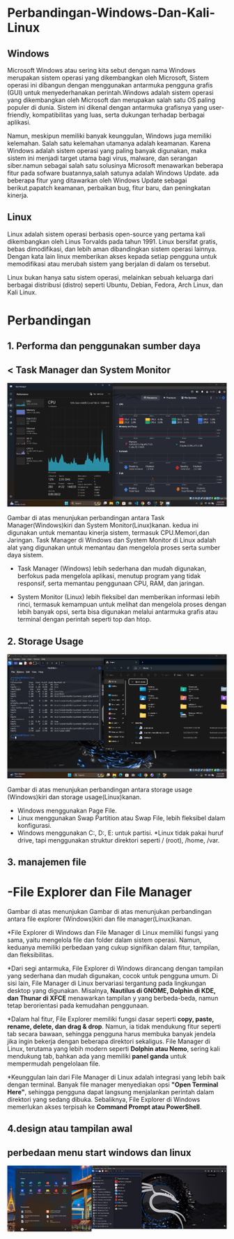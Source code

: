 # Perbandingan-Windows-Dan-Kali-Linux
## Windows 
Microsoft Windows atau sering kita sebut dengan nama Windows merupakan sistem operasi yang dikembangkan oleh Microsoft, Sistem operasi ini dibangun dengan menggunakan antarmuka pengguna grafis (GUI) untuk menyederhanakan perintah.Windows adalah sistem operasi yang dikembangkan oleh Microsoft dan merupakan salah satu OS paling populer di dunia. Sistem ini dikenal dengan antarmuka grafisnya yang user-friendly, kompatibilitas yang luas, serta dukungan terhadap berbagai aplikasi.

Namun, meskipun memiliki banyak keunggulan, Windows juga memiliki kelemahan. Salah satu kelemahan utamanya adalah keamanan. Karena Windows adalah sistem operasi yang paling banyak digunakan, maka sistem ini menjadi target utama bagi virus, malware, dan serangan siber.namun sebagai salah satu solusinya Microsoft menawarkan beberapa fitur pada sofware buatannya,salah satunya adalah Windows Update. ada beberapa fitur yang ditawarkan oleh Windows Update sebagai berikut.papatch keamanan, perbaikan bug, fitur baru, dan peningkatan kinerja.

## Linux
Linux adalah sistem operasi berbasis open-source yang pertama kali dikembangkan oleh Linus Torvalds pada tahun 1991. Linux bersifat gratis, bebas dimodifikasi, dan lebih aman dibandingkan sistem operasi lainnya.
Dengan kata lain linux memberikan akses kepada setiap pengguna untuk memodifikasi atau merubah sistem yang berjalan di dalam os tersebut.

Linux bukan hanya satu sistem operasi, melainkan sebuah keluarga dari berbagai distribusi (distro) seperti Ubuntu, Debian, Fedora, Arch Linux, dan Kali Linux.

# Perbandingan
## 1. Performa dan penggunakan sumber daya
## < Task Manager dan System Monitor
![alt text](https://github.com/fixxs/Perbedaan-Windows-Dan-Kali-Linux/blob/main/Screenshot%202025-02-10%20002902.png?raw=true)

Gambar di atas menunjukan perbandingan antara Task Manager(Windows)kiri dan System Monitor(Linux)kanan. kedua ini digunakan untuk memantau kinerja sistem, termasuk CPU.Memori,dan Jaringan.
Task Manager di Windows dan System Monitor di Linux adalah alat yang digunakan untuk memantau dan mengelola proses serta sumber daya sistem.

* Task Manager (Windows) lebih sederhana dan mudah digunakan, berfokus pada mengelola aplikasi, menutup program yang tidak responsif, serta memantau penggunaan CPU, RAM, dan jaringan.

* System Monitor (Linux) lebih fleksibel dan memberikan informasi lebih rinci, termasuk kemampuan untuk melihat dan mengelola proses dengan lebih banyak opsi, serta bisa digunakan melalui antarmuka grafis atau terminal dengan perintah seperti top dan htop.

## 2. Storage Usage
![alt text](https://github.com/fixxs/Perbedaan-Windows-Dan-Kali-Linux/blob/main/Screenshot%202025-02-10%20003334.png?raw=true)

Gambar di atas menunjukan perbandingan antara storage usage (Windows)kiri dan storage usage(Linux)kanan. 

* Windows menggunakan Page File.
* Linux menggunakan Swap Partition atau Swap File, lebih fleksibel dalam konfigurasi.
* Windows menggunakan C:, D:, E: untuk partisi.
*Linux tidak pakai huruf drive, tapi menggunakan struktur direktori seperti / (root), /home, /var.

## 3. manajemen file
# -File Explorer dan File Manager


Gambar di atas menunjukan Gambar di atas menunjukan perbandingan antara file explorer (Windows)kiri dan file manager(Linux)kanan.

*File Explorer di Windows dan File Manager di Linux memiliki fungsi yang sama, yaitu mengelola file dan folder dalam sistem operasi. Namun, keduanya memiliki 
 perbedaan yang cukup signifikan dalam fitur, tampilan, dan fleksibilitas.

*Dari segi antarmuka, File Explorer di Windows dirancang dengan tampilan yang sederhana dan mudah digunakan, cocok untuk pengguna umum.  Di sisi lain, File Manager 
 di Linux bervariasi tergantung pada lingkungan desktop yang digunakan. Misalnya, **Nautilus di GNOME, Dolphin di KDE, dan Thunar di XFCE** menawarkan tampilan y 
 yang berbeda-beda, namun tetap berorientasi pada kemudahan penggunaan.

*Dalam hal fitur, File Explorer memiliki fungsi dasar seperti **copy, paste, rename, delete, dan drag & drop**. Namun, ia tidak mendukung fitur seperti tab secara 
 bawaan, sehingga pengguna harus membuka banyak jendela jika ingin bekerja dengan beberapa direktori sekaligus. File Manager di Linux, terutama yang lebih modern 
 seperti **Dolphin atau Nemo**, sering kali mendukung tab, bahkan ada yang memiliki **panel ganda** untuk mempermudah pengelolaan file.

*Keunggulan lain dari File Manager di Linux adalah integrasi yang lebih baik dengan terminal. Banyak file manager menyediakan opsi **"Open Terminal Here"**, 
 sehingga pengguna dapat langsung menjalankan perintah dalam direktori yang sedang dibuka. Sebaliknya, File Explorer di Windows memerlukan akses terpisah ke 
 **Command Prompt atau PowerShell**.

## 4.design atau tampilan awal
## perbedaan menu start windows dan linux

![alt text](https://github.com/fixxs/Perbedaan-Windows-Dan-Kali-Linux/blob/main/Screenshot%202025-02-10%20003523.jpg?raw=true)
